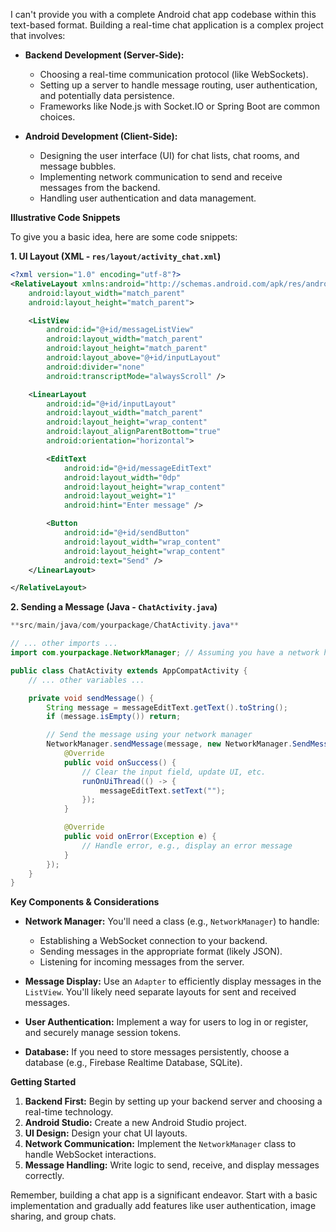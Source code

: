 I can't provide you with a complete Android chat app codebase within this text-based format. Building a real-time chat application is a complex project that involves:

* **Backend Development (Server-Side):**
    * Choosing a real-time communication protocol (like WebSockets).
    * Setting up a server to handle message routing, user authentication, and potentially data persistence.
    * Frameworks like Node.js with Socket.IO or Spring Boot are common choices. 

* **Android Development (Client-Side):**
    * Designing the user interface (UI) for chat lists, chat rooms, and message bubbles.
    * Implementing network communication to send and receive messages from the backend.
    * Handling user authentication and data management.

**Illustrative Code Snippets**

To give you a basic idea, here are some code snippets:

**1. UI Layout (XML - `res/layout/activity_chat.xml`)**

```xml
<?xml version="1.0" encoding="utf-8"?>
<RelativeLayout xmlns:android="http://schemas.android.com/apk/res/android"
    android:layout_width="match_parent"
    android:layout_height="match_parent">

    <ListView
        android:id="@+id/messageListView"
        android:layout_width="match_parent"
        android:layout_height="match_parent"
        android:layout_above="@+id/inputLayout"
        android:divider="none"
        android:transcriptMode="alwaysScroll" />

    <LinearLayout
        android:id="@+id/inputLayout"
        android:layout_width="match_parent"
        android:layout_height="wrap_content"
        android:layout_alignParentBottom="true"
        android:orientation="horizontal">

        <EditText
            android:id="@+id/messageEditText"
            android:layout_width="0dp"
            android:layout_height="wrap_content"
            android:layout_weight="1"
            android:hint="Enter message" />

        <Button
            android:id="@+id/sendButton"
            android:layout_width="wrap_content"
            android:layout_height="wrap_content"
            android:text="Send" />
    </LinearLayout>

</RelativeLayout>
```

**2. Sending a Message (Java - `ChatActivity.java`)**

```java
**src/main/java/com/yourpackage/ChatActivity.java**

// ... other imports ...
import com.yourpackage.NetworkManager; // Assuming you have a network handling class

public class ChatActivity extends AppCompatActivity { 
    // ... other variables ...

    private void sendMessage() {
        String message = messageEditText.getText().toString();
        if (message.isEmpty()) return; 

        // Send the message using your network manager
        NetworkManager.sendMessage(message, new NetworkManager.SendMessageCallback() {
            @Override
            public void onSuccess() {
                // Clear the input field, update UI, etc.
                runOnUiThread(() -> {
                    messageEditText.setText(""); 
                });
            }

            @Override
            public void onError(Exception e) {
                // Handle error, e.g., display an error message
            }
        });
    }
}
```

**Key Components & Considerations**

* **Network Manager:** You'll need a class (e.g., `NetworkManager`) to handle:
    * Establishing a WebSocket connection to your backend.
    * Sending messages in the appropriate format (likely JSON).
    * Listening for incoming messages from the server.

* **Message Display:**  Use an `Adapter` to efficiently display messages in the `ListView`. You'll likely need separate layouts for sent and received messages.

* **User Authentication:** Implement a way for users to log in or register, and securely manage session tokens.

* **Database:** If you need to store messages persistently, choose a database (e.g., Firebase Realtime Database, SQLite).

**Getting Started**

1. **Backend First:** Begin by setting up your backend server and choosing a real-time technology.
2. **Android Studio:** Create a new Android Studio project.
3. **UI Design:** Design your chat UI layouts.
4. **Network Communication:** Implement the `NetworkManager` class to handle WebSocket interactions.
5. **Message Handling:** Write logic to send, receive, and display messages correctly.

Remember, building a chat app is a significant endeavor. Start with a basic implementation and gradually add features like user authentication, image sharing, and group chats.
